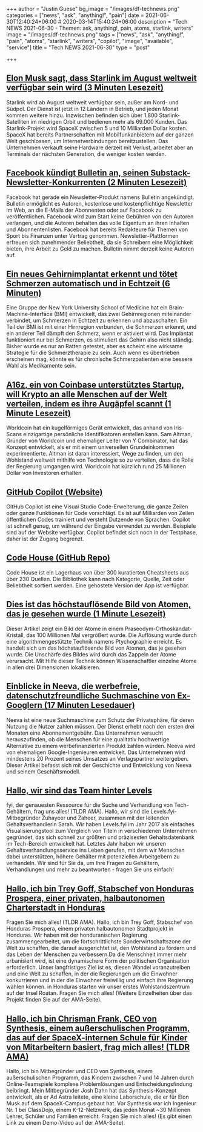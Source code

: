 +++
author = "Justin Guese"
bg_image = "/images/df-technews.png"
categories = ["news", "ask", "anything!", "pain"]
date = 2021-06-30T12:40:24+06:00 # 2020-03-14T15:40:24+06:00
description = "Tech NEWS 2021-06-30 - Themen: ask, anything!, pain, atoms, starlink, writers"
image = "/images/df-technews.png"
tags = ["news", "ask", "anything!", "pain", "atoms", "starlink", "writers", "copilot", "image", "available", "service"]
title = "Tech NEWS 2021-06-30"
type = "post"

+++

## [Elon Musk sagt, dass Starlink im August weltweit verfügbar sein wird (3 Minuten Lesezeit)](https://www.cnet.com/news/elon-musk-said-starlink-will-be-available-worldwide-in-august/)

 Starlink wird ab August weltweit verfügbar sein, außer am Nord- und Südpol. Der Dienst ist jetzt in 12 Ländern in Betrieb, und jeden Monat kommen weitere hinzu. Inzwischen befinden sich über 1.800 Starlink-Satelliten im niedrigen Orbit und bedienen mehr als 69.000 Kunden. Das Starlink-Projekt wird SpaceX zwischen 5 und 10 Milliarden Dollar kosten. SpaceX hat bereits Partnerschaften mit Mobilfunkanbietern auf der ganzen Welt geschlossen, um Internetverbindungen bereitzustellen. Das Unternehmen verkauft seine Hardware derzeit mit Verlust, arbeitet aber an Terminals der nächsten Generation, die weniger kosten werden.

## [Facebook kündigt Bulletin an, seinen Substack-Newsletter-Konkurrenten (2 Minuten Lesezeit)](https://www.theverge.com/2021/6/29/22555957/facebook-bulletin-newsletter-subscriptions-substack-competitor)

 Facebook hat gerade ein Newsletter-Produkt namens Bulletin angekündigt. Bulletin ermöglicht es Autoren, kostenlose und kostenpflichtige Newsletter im Web, an die E-Mails der Abonnenten oder auf Facebook zu veröffentlichen. Facebook wird zum Start keine Gebühren von den Autoren verlangen, und die Autoren behalten das volle Eigentum an ihren Inhalten und Abonnentenlisten. Facebook hat bereits Redakteure für Themen von Sport bis Finanzen unter Vertrag genommen. Newsletter-Plattformen erfreuen sich zunehmender Beliebtheit, da sie Schreibern eine Möglichkeit bieten, ihre Arbeit zu Geld zu machen. Bulletin nimmt derzeit keine Autoren auf.

## [Ein neues Gehirnimplantat erkennt und tötet Schmerzen automatisch und in Echtzeit (6 Minuten)](https://singularityhub.com/2021/06/29/a-new-brain-implant-automatically-detects-and-kills-pain-in-real-time/)

 Eine Gruppe der New York University School of Medicine hat ein Brain-Machine-Interface (BMI) entwickelt, das zwei Gehirnregionen miteinander verbindet, um Schmerzen in Echtzeit zu erkennen und abzuschalten. Ein Teil der BMI ist mit einer Hirnregion verbunden, die Schmerzen erkennt, und ein anderer Teil dämpft den Schmerz, wenn er aktiviert wird. Das Implantat funktioniert nur bei Schmerzen, es stimuliert das Gehirn also nicht ständig. Bisher wurde es nur an Ratten getestet, aber es scheint eine wirksame Strategie für die Schmerztherapie zu sein. Auch wenn es übertrieben erscheinen mag, könnte es für chronische Schmerzpatienten eine bessere Wahl als Medikamente sein.

## [A16z, ein von Coinbase unterstütztes Startup, will Krypto an alle Menschen auf der Welt verteilen, indem es ihre Augäpfel scannt (1 Minute Lesezeit)](https://www.coindesk.com/a16z-coinbase-backed-startup-looks-to-distribute-crypto-to-everyone-on-earth-by-scanning-their-eyeballs-report)

 Worldcoin hat ein kugelförmiges Gerät entwickelt, das anhand von Iris-Scans einzigartige persönliche Identifikatoren erstellen kann. Sam Altman, Gründer von Worldcoin und ehemaliger Leiter von Y Combinator, hat das Konzept entwickelt, als er mit einem universellen Grundeinkommen experimentierte. Altman ist daran interessiert, Wege zu finden, um den Wohlstand weltweit mithilfe von Technologie so zu verteilen, dass die Rolle der Regierung umgangen wird. Worldcoin hat kürzlich rund 25 Millionen Dollar von Investoren erhalten.

## [GitHub Copilot (Website)](https://copilot.github.com/)

 GitHub Copilot ist eine Visual Studio Code-Erweiterung, die ganze Zeilen oder ganze Funktionen für Code vorschlägt. Es ist auf Milliarden von Zeilen öffentlichen Codes trainiert und versteht Dutzende von Sprachen. Copilot ist schnell genug, um während der Eingabe verwendet zu werden. Beispiele sind auf der Website verfügbar. Copilot befindet sich noch in der Testphase, daher ist der Zugang begrenzt.

## [Code House (GitHub Repo)](https://github.com/saviomartin/codehouse)

 Code House ist ein Lagerhaus von über 300 kuratierten Cheatsheets aus über 230 Quellen. Die Bibliothek kann nach Kategorie, Quelle, Zeit oder Beliebtheit sortiert werden. Eine gehostete Version der App ist verfügbar.

## [Dies ist das höchstauflösende Bild von Atomen, das je gesehen wurde (1 Minute Lesezeit)](https://boingboing.net/2021/06/29/this-is-the-highest-resolution-image-of-atoms-ever-seen.html)

 Dieser Artikel zeigt ein Bild der Atome in einem Praseodym-Orthoskandat-Kristall, das 100 Millionen Mal vergrößert wurde. Die Auflösung wurde durch eine algorithmengestützte Technik namens Ptychographie erreicht. Es handelt sich um das höchstauflösende Bild von Atomen, das je gesehen wurde. Die Unschärfe des Bildes wird durch das Zappeln der Atome verursacht. Mit Hilfe dieser Technik können Wissenschaftler einzelne Atome in allen drei Dimensionen lokalisieren.

## [Einblicke in Neeva, die werbefreie, datenschutzfreundliche Suchmaschine von Ex-Googlern (17 Minuten Lesedauer)](https://www.fastcompany.com/90650719/neeva-search-engine-google-alternative-privacy-sridhar-ramaswamy-tech)

 Neeva ist eine neue Suchmaschine zum Schutz der Privatsphäre, für deren Nutzung die Nutzer zahlen müssen. Der Dienst erhebt nach den ersten drei Monaten eine Abonnementgebühr. Das Unternehmen versucht herauszufinden, ob die Menschen für eine qualitativ hochwertige Alternative zu einem werbefinanzierten Produkt zahlen würden. Neeva wird von ehemaligen Google-Ingenieuren entwickelt. Das Unternehmen wird mindestens 20 Prozent seines Umsatzes an Verlagspartner weitergeben. Dieser Artikel befasst sich mit der Geschichte und Entwicklung von Neeva und seinem Geschäftsmodell.

## [Hallo, wir sind das Team hinter Levels](https://tldr.tech/token/6c3ef825381ee396191f77cb92dd1969?redirect=https%3A%2F%2Ftldr.tech%2Fama%2Flevels-fyi/1/0100017a5c6440dc-2af5c577-be44-4bf2-aba1-eccda0e29b1c-000000/-nJ7yACmmg8FiOtqSc9RR0cBoSXd7rCHhVqgpbLJtZg=203)

fyi, der genauesten Ressource für die Suche und Verhandlung von Tech-Gehältern, frag uns alles! (TLDR AMA). Hallo, wir sind die Levels.fyi-Mitbegründer Zuhayeer und Zaheer, zusammen mit der leitenden Gehaltsverhandlerin Sarah. Wir haben Levels.fyi im Jahr 2017 als einfaches Visualisierungstool zum Vergleich von Titeln in verschiedenen Unternehmen gegründet, das sich schnell zur größten und präzisesten Gehaltsdatenbank im Tech-Bereich entwickelt hat. Letztes Jahr haben wir unseren Gehaltsverhandlungsservice ins Leben gerufen, mit dem wir Menschen dabei unterstützen, höhere Gehälter mit potenziellen Arbeitgebern zu verhandeln. Wir sind für Sie da, um Ihre Fragen zu Gehältern, Verhandlungen und mehr zu beantworten - fragen Sie uns einfach!

## [Hallo, ich bin Trey Goff, Stabschef von Honduras Prospera, einer privaten, halbautonomen Charterstadt in Honduras](https://tldr.tech/token/6c3ef825381ee396191f77cb92dd1969?redirect=https%3A%2F%2Ftldr.tech%2Fama%2Ftrey-goff/1/0100017a5c6440dc-2af5c577-be44-4bf2-aba1-eccda0e29b1c-000000/87_3HqQopkA75IFDwJyT4ba_nzH-wfyLFrWFkzr1MPE=203)

 Fragen Sie mich alles! (TLDR AMA). Hallo, ich bin Trey Goff, Stabschef von Honduras Prospera, einem privaten halbautonomen Stadtprojekt in Honduras. Wir haben mit der honduranischen Regierung zusammengearbeitet, um die fortschrittlichste Sonderwirtschaftszone der Welt zu schaffen, die darauf ausgerichtet ist, den Wohlstand zu fördern und das Leben der Menschen zu verbessern.Da die Menschheit immer mehr urbanisiert wird, ist eine dynamischere Form der politischen Organisation erforderlich. Unser langfristiges Ziel ist es, diesen Wandel voranzutreiben und eine Welt zu schaffen, in der die Regierungen um die Einwohner konkurrieren und in der die Einwohner freiwillig und einfach ihre Regierung wählen können. in Honduras starten wir unser erstes Wohlstandszentrum auf der Insel Roatan. Fragen Sie mich alles! (Weitere Einzelheiten über das Projekt finden Sie auf der AMA-Seite).

## [Hallo, ich bin Chrisman Frank, CEO von Synthesis, einem außerschulischen Programm, das auf der SpaceX-internen Schule für Kinder von Mitarbeitern basiert, frag mich alles! (TLDR AMA)](https://tldr.tech/token/6c3ef825381ee396191f77cb92dd1969?redirect=https%3A%2F%2Ftldr.tech%2Fama%2Fchrisman-frank/1/0100017a5c6440dc-2af5c577-be44-4bf2-aba1-eccda0e29b1c-000000/LhPTxnFbitVKJ3MIzdxFXDGsUbke9xZT7vfeqR10XMg=203)

 Hallo, ich bin Mitbegründer und CEO von Synthesis, einem außerschulischen Programm, das Kindern zwischen 7 und 14 Jahren durch Online-Teamspiele komplexe Problemlösungen und Entscheidungsfindung beibringt. Mein Mitbegründer Josh Dahn hat das Synthesis-Konzept entwickelt, als er Ad Astra leitete, eine kleine Laborschule, die er für Elon Musk auf dem SpaceX-Campus gebaut hat. Vor Synthesis war ich Ingenieur Nr. 1 bei ClassDojo, einem K-12-Netzwerk, das jeden Monat ~30 Millionen Lehrer, Schüler und Familien erreicht. Fragen Sie mich alles! (Es gibt einen Link zu einem Demo-Video auf der AMA-Seite).

